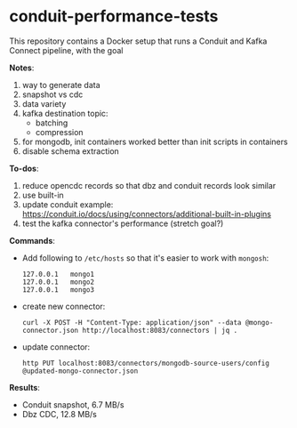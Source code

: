 # conduit-performance-tests

This repository contains a Docker setup that runs a Conduit and Kafka Connect pipeline, with the goal

**Notes**:

1. way to generate data
2. snapshot vs cdc
3. data variety
4. kafka destination topic:
	* batching
	* compression
5. for mongodb, init containers worked better than init scripts in containers
6. disable schema extraction


**To-dos**:
1. reduce opencdc records so that dbz and conduit records look similar
2. use built-in
3. update conduit example: https://conduit.io/docs/using/connectors/additional-built-in-plugins
4. test the kafka connector's performance (stretch goal?)

**Commands**:

- Add following to `/etc/hosts` so that it's easier to work with `mongosh`:
  ```
  127.0.0.1   mongo1
  127.0.0.1   mongo2
  127.0.0.1   mongo3
  ```
- create new connector:
  ```shell
  curl -X POST -H "Content-Type: application/json" --data @mongo-connector.json http://localhost:8083/connectors | jq .
  ```

- update connector:
  ```shell
  http PUT localhost:8083/connectors/mongodb-source-users/config @updated-mongo-connector.json
  ```

**Results**:

- Conduit snapshot, 6.7 MB/s
- Dbz CDC, 12.8 MB/s
